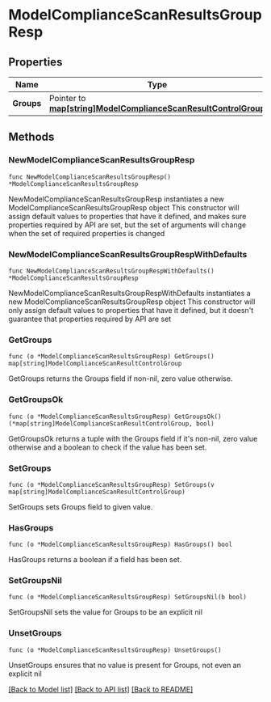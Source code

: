 # ModelComplianceScanResultsGroupResp

## Properties

Name | Type | Description | Notes
------------ | ------------- | ------------- | -------------
**Groups** | Pointer to [**map[string]ModelComplianceScanResultControlGroup**](ModelComplianceScanResultControlGroup.md) |  | [optional] 

## Methods

### NewModelComplianceScanResultsGroupResp

`func NewModelComplianceScanResultsGroupResp() *ModelComplianceScanResultsGroupResp`

NewModelComplianceScanResultsGroupResp instantiates a new ModelComplianceScanResultsGroupResp object
This constructor will assign default values to properties that have it defined,
and makes sure properties required by API are set, but the set of arguments
will change when the set of required properties is changed

### NewModelComplianceScanResultsGroupRespWithDefaults

`func NewModelComplianceScanResultsGroupRespWithDefaults() *ModelComplianceScanResultsGroupResp`

NewModelComplianceScanResultsGroupRespWithDefaults instantiates a new ModelComplianceScanResultsGroupResp object
This constructor will only assign default values to properties that have it defined,
but it doesn't guarantee that properties required by API are set

### GetGroups

`func (o *ModelComplianceScanResultsGroupResp) GetGroups() map[string]ModelComplianceScanResultControlGroup`

GetGroups returns the Groups field if non-nil, zero value otherwise.

### GetGroupsOk

`func (o *ModelComplianceScanResultsGroupResp) GetGroupsOk() (*map[string]ModelComplianceScanResultControlGroup, bool)`

GetGroupsOk returns a tuple with the Groups field if it's non-nil, zero value otherwise
and a boolean to check if the value has been set.

### SetGroups

`func (o *ModelComplianceScanResultsGroupResp) SetGroups(v map[string]ModelComplianceScanResultControlGroup)`

SetGroups sets Groups field to given value.

### HasGroups

`func (o *ModelComplianceScanResultsGroupResp) HasGroups() bool`

HasGroups returns a boolean if a field has been set.

### SetGroupsNil

`func (o *ModelComplianceScanResultsGroupResp) SetGroupsNil(b bool)`

 SetGroupsNil sets the value for Groups to be an explicit nil

### UnsetGroups
`func (o *ModelComplianceScanResultsGroupResp) UnsetGroups()`

UnsetGroups ensures that no value is present for Groups, not even an explicit nil

[[Back to Model list]](../README.md#documentation-for-models) [[Back to API list]](../README.md#documentation-for-api-endpoints) [[Back to README]](../README.md)


